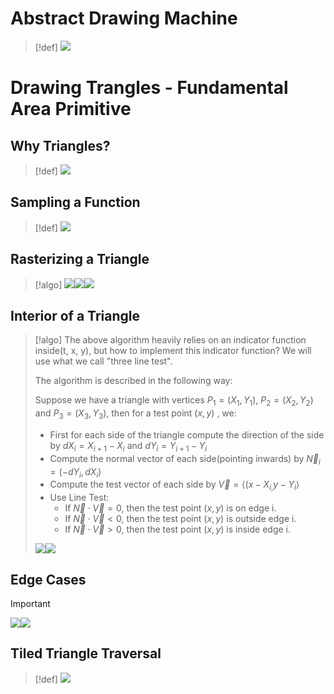 # Abstract Drawing Machine
> [!def]
> ![](1_Geometry.assets/image-20240224195310627.png)


# Drawing Trangles - Fundamental Area Primitive
## Why Triangles?
> [!def]
> ![](1_Geometry.assets/image-20240224195733061.png)


## Sampling a Function
> [!def]
> ![](1_Geometry.assets/image-20240224200212248.png)



## Rasterizing a Triangle
> [!algo]
> ![](1_Geometry.assets/image-20240224200327224.png)![](1_Geometry.assets/image-20240224200353506.png)![](1_Geometry.assets/image-20240224200334321.png)



## Interior of a Triangle
> [!algo]
> The above algorithm heavily relies on an indicator function inside(t, x, y), but how to implement this indicator function? We will use what we call "three line test".
> 
> The algorithm is described in the following way:
> 
> Suppose we have a triangle with vertices $P_1=(X_1,Y_1)$, $P_2=(X_2,Y_2)$ and $P_3=(X_{3},Y_3)$, then for a test point $(x,y)$ , we:
> - First for each side of the triangle compute the direction of the side by $dX_i=X_{i+1}-X_i$ and $dY_i=Y_{i+1}-Y_i$
> - Compute the normal vector of each side(pointing inwards) by $\vec{N}_i=(-dY_i,dX_i)$
> - Compute the test vector of each side by $\vec{V}=\langle(x-X_{i,}y-Y_i\rangle$
> - Use Line Test:
> 	- If $\vec{N}\cdot\vec{V}=0$, then the test point $(x,y)$ is on edge i.
> 	- If $\vec{N}\cdot\vec{V}<0$, then the test point $(x,y)$ is outside edge i.
> 	- If $\vec{N}\cdot\vec{V}>0$, then the test point $(x,y)$ is inside edge i.
> 
> ![](1_Geometry.assets/image-20240224202145899.png)![](1_Geometry.assets/image-20240224202124518.png)




## Edge Cases
> [!important]
> ![](1_Geometry.assets/image-20240224202229890.png)![](1_Geometry.assets/image-20240224202418197.png)



## Tiled Triangle Traversal
> [!def]
> ![](1_Geometry.assets/image-20240224202541602.png)



